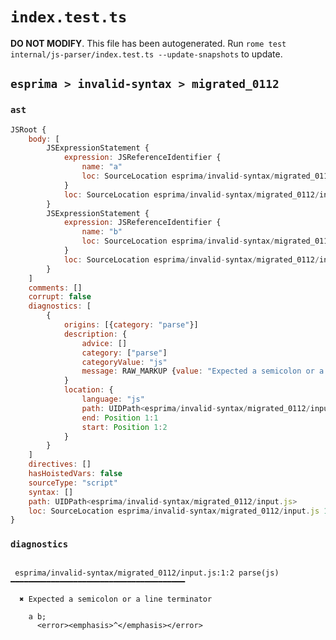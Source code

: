 # `index.test.ts`

**DO NOT MODIFY**. This file has been autogenerated. Run `rome test internal/js-parser/index.test.ts --update-snapshots` to update.

## `esprima > invalid-syntax > migrated_0112`

### `ast`

```javascript
JSRoot {
	body: [
		JSExpressionStatement {
			expression: JSReferenceIdentifier {
				name: "a"
				loc: SourceLocation esprima/invalid-syntax/migrated_0112/input.js 1:0-1:1 (a)
			}
			loc: SourceLocation esprima/invalid-syntax/migrated_0112/input.js 1:0-1:1
		}
		JSExpressionStatement {
			expression: JSReferenceIdentifier {
				name: "b"
				loc: SourceLocation esprima/invalid-syntax/migrated_0112/input.js 1:2-1:3 (b)
			}
			loc: SourceLocation esprima/invalid-syntax/migrated_0112/input.js 1:2-1:4
		}
	]
	comments: []
	corrupt: false
	diagnostics: [
		{
			origins: [{category: "parse"}]
			description: {
				advice: []
				category: ["parse"]
				categoryValue: "js"
				message: RAW_MARKUP {value: "Expected a semicolon or a line terminator"}
			}
			location: {
				language: "js"
				path: UIDPath<esprima/invalid-syntax/migrated_0112/input.js>
				end: Position 1:1
				start: Position 1:2
			}
		}
	]
	directives: []
	hasHoistedVars: false
	sourceType: "script"
	syntax: []
	path: UIDPath<esprima/invalid-syntax/migrated_0112/input.js>
	loc: SourceLocation esprima/invalid-syntax/migrated_0112/input.js 1:0-2:0
}
```

### `diagnostics`

```

 esprima/invalid-syntax/migrated_0112/input.js:1:2 parse(js) ━━━━━━━━━━━━━━━━━━━━━━━━━━━━━━━━━━━━━━━

  ✖ Expected a semicolon or a line terminator

    a b;
      <error><emphasis>^</emphasis></error>


```
